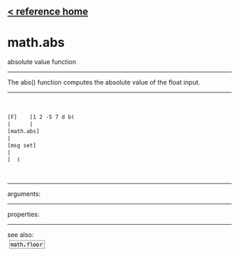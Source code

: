 [< reference home](ceammc_lib.html)
---

# math.abs


absolute value function

---

The abs() function computes the absolute value of the float input.
<br>


---


```


[F]    [1 2 -5 7 d b(
|      |
[math.abs]
|
[msg set]
|
[  (

            
```

---
arguments:


---
properties:


---
see also:<br>
[![math.floor](img/object_math.floor.png)](math.floor.html)

